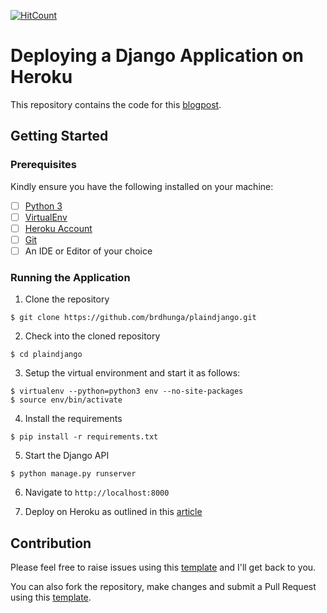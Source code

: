 [![HitCount](http://hits.dwyl.io/ro6ley/plaindjango.svg)](http://hits.dwyl.io/ro6ley/plaindjango)

# Deploying a Django Application on Heroku

This repository contains the code for this [blogpost]().

## Getting Started

### Prerequisites

Kindly ensure you have the following installed on your machine:

- [ ] [Python 3](https://realpython.com/installing-python/)
- [ ] [VirtualEnv](https://virtualenv.pypa.io/en/latest/)
- [ ] [Heroku Account](https://signup.heroku.com/)
- [ ] [Git](https://git-scm.com/book/en/v2/Getting-Started-Installing-Git)
- [ ] An IDE or Editor of your choice

### Running the Application

1. Clone the repository
```
$ git clone https://github.com/brdhunga/plaindjango.git
```

2. Check into the cloned repository
```
$ cd plaindjango
```

3. Setup the virtual environment and start it as follows:
```
$ virtualenv --python=python3 env --no-site-packages
$ source env/bin/activate
```

4. Install the requirements
```
$ pip install -r requirements.txt
```

5. Start the Django API
```
$ python manage.py runserver
```

6. Navigate to `http://localhost:8000`


8. Deploy on Heroku as outlined in this [article]()

## Contribution

Please feel free to raise issues using this [template](./.github/ISSUE_TEMPLATE.md) and I'll get back to you.

You can also fork the repository, make changes and submit a Pull Request using this [template](./.github/PULL_REQUEST_TEMPLATE.md).

